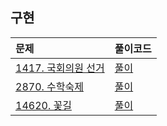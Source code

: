 ## 구현

| 문제                                                     | 풀이코드                   |
|:-------------------------------------------------------|:-----------------------|
| [1417. 국회의원 선거](https://www.acmicpc.net/problem/1417)  | [풀이](./BOJ_1417.java)  |
| [2870. 수학숙제](https://www.acmicpc.net/problem/2870)     | [풀이](./BOJ_2870.java)  |
| [14620. 꽃길](    https://www.acmicpc.net/problem/14620) | [풀이](./BOJ_14620.java) |